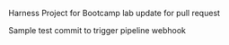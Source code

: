 Harness Project for Bootcamp lab
update for pull request

Sample test commit to trigger pipeline webhook
